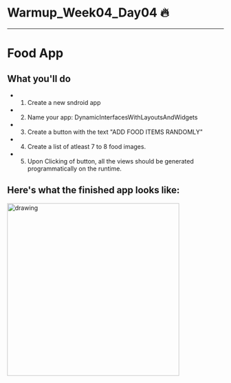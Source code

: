 # Warmup_Week04_Day04 🔥
---
# Food App

## What you'll do

- 1. Create a new sndroid app
- 2. Name your app: DynamicInterfacesWithLayoutsAndWidgets
- 3. Create a button with the text "ADD FOOD ITEMS RANDOMLY"
- 4. Create a list of atleast 7 to 8 food images.
- 5. Upon Clicking of button, all the views should be generated programmatically on the runtime.


## Here's what the finished app looks like:

<img src="FoodInterfaceLayoutWidgets.png" alt="drawing" width="400"/>

